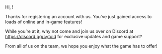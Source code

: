Hi, <username>!
 
Thanks for registering an account with us. You’ve just gained access to loads of online and in-game features!
 
While you’re at it, why not come and join us over on Discord at https://discord.gg/cytoid for exclusive updates and game support?
 
From all of us on the team, we hope you enjoy what the game has to offer!

